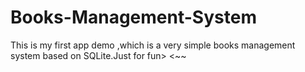 # Books-Management-System
This is my first app demo ,which is a very simple books management system based on SQLite.Just for fun> <~~
